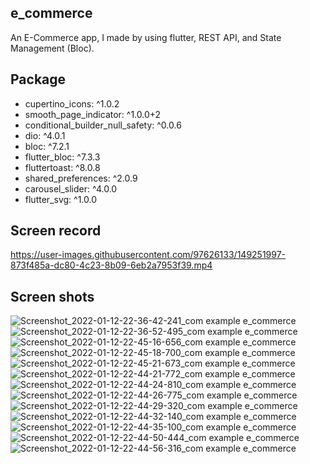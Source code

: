 ## e_commerce

An E-Commerce app, I made by using flutter, REST API, and State Management (Bloc).

## Package
   - cupertino_icons: ^1.0.2
   - smooth_page_indicator: ^1.0.0+2
   - conditional_builder_null_safety: ^0.0.6
   - dio: ^4.0.1
   - bloc: ^7.2.1
   - flutter_bloc: ^7.3.3
   - fluttertoast: ^8.0.8
   - shared_preferences: ^2.0.9
   - carousel_slider: ^4.0.0
   - flutter_svg: ^1.0.0

## Screen record

https://user-images.githubusercontent.com/97626133/149251997-873f485a-dc80-4c23-8b09-6eb2a7953f39.mp4

## Screen shots

![Screenshot_2022-01-12-22-36-42-241_com example e_commerce](https://user-images.githubusercontent.com/97626133/149252271-cf948aa4-e1c3-4cff-9693-d23e6407c117.jpg)
![Screenshot_2022-01-12-22-36-52-495_com example e_commerce](https://user-images.githubusercontent.com/97626133/149252277-43cce1c1-7b0e-422e-8118-be246bdabd6f.jpg)
![Screenshot_2022-01-12-22-45-16-656_com example e_commerce](https://user-images.githubusercontent.com/97626133/149252450-935d4d6d-f26f-4f91-ac51-0b7c9791240a.jpg)
![Screenshot_2022-01-12-22-45-18-700_com example e_commerce](https://user-images.githubusercontent.com/97626133/149252488-37076521-d539-40f9-a170-018add02ee2d.jpg)
![Screenshot_2022-01-12-22-45-21-673_com example e_commerce](https://user-images.githubusercontent.com/97626133/149252523-b2860f40-1561-44bb-a133-8a49e1a6b081.jpg)
![Screenshot_2022-01-12-22-44-21-772_com example e_commerce](https://user-images.githubusercontent.com/97626133/149252285-56e3b7d7-6435-446c-b8ee-191f54dcb0a5.jpg)
![Screenshot_2022-01-12-22-44-24-810_com example e_commerce](https://user-images.githubusercontent.com/97626133/149252332-5ea4f759-737c-49af-818d-229f1c96fd5b.jpg)
![Screenshot_2022-01-12-22-44-26-775_com example e_commerce](https://user-images.githubusercontent.com/97626133/149252364-c7ae29ab-040e-40f5-8f46-c7d3f2bd523c.jpg)
![Screenshot_2022-01-12-22-44-29-320_com example e_commerce](https://user-images.githubusercontent.com/97626133/149252399-bbc56e24-03bd-4109-933d-552d65c6ef39.jpg)
![Screenshot_2022-01-12-22-44-32-140_com example e_commerce](https://user-images.githubusercontent.com/97626133/149252418-458d979f-d3db-4ac7-a1c3-bcc3db38c93f.jpg)
![Screenshot_2022-01-12-22-44-35-100_com example e_commerce](https://user-images.githubusercontent.com/97626133/149252427-56880705-b2c4-4269-9ba8-4b3b62b87511.jpg)
![Screenshot_2022-01-12-22-44-50-444_com example e_commerce](https://user-images.githubusercontent.com/97626133/149252433-03e2725a-a30c-43c8-b4f7-cad3f65959fd.jpg)
![Screenshot_2022-01-12-22-44-56-316_com example e_commerce](https://user-images.githubusercontent.com/97626133/149252440-d98dcb09-33e8-4eee-8570-a0e8bbbfdbcd.jpg)

